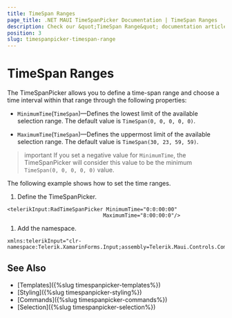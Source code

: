```yaml
---
title: TimeSpan Ranges
page_title: .NET MAUI TimeSpanPicker Documentation | TimeSpan Ranges
description: Check our &quot;TimeSpan Range&quot; documentation article for Telerik TimeSpanPicker for .NET MAUI.
position: 3
slug: timespanpicker-timespan-range
---
```


# TimeSpan Ranges

The TimeSpanPicker allows you to define a time-span range and choose a time interval within that range through the following properties:

* `MinimumTime`(`TimeSpan`)&mdash;Defines the lowest limit of the available selection range. The default value is `TimeSpan(0, 0, 0, 0, 0)`.

* `MaximumTime`(`TimeSpan`)&mdash;Defines the uppermost limit of the available selection range. The default value is `TimeSpan(30, 23, 59, 59)`.

>important If you set a negative value for `MinimumTime`, the TimeSpanPicker will consider this value to be the minimum `TimeSpan(0, 0, 0, 0, 0)` value.

The following example shows how to set the time ranges.

1. Define the TimeSpanPicker.

 ```XAML
<telerikInput:RadTimeSpanPicker MinimumTime="0:0:00:00"
                                MaximumTime="8:00:00:0"/>
 ```

1. Add the namespace.

 ```XAML
xmlns:telerikInput="clr-namespace:Telerik.XamarinForms.Input;assembly=Telerik.Maui.Controls.Compatibility"
 ```

## See Also

- [Templates]({%slug timespanpicker-templates%})
- [Styling]({%slug timespanpicker-styling%})
- [Commands]({%slug timespanpicker-commands%})
- [Selection]({%slug timespanpicker-selection%})
